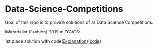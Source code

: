 # Data-Science-Competitions 
Goal of this repo is to provide solutions of all Data Science Competitions. 

iMaterialist (Fashion) 2019 at FGVC6:  
    
   1st place solution with code([Explanation](https://www.kaggle.com/c/imaterialist-fashion-2019-FGVC6/discussion/95247#latest-567841))([code](https://github.com/amirassov/kaggle-imaterialist))
